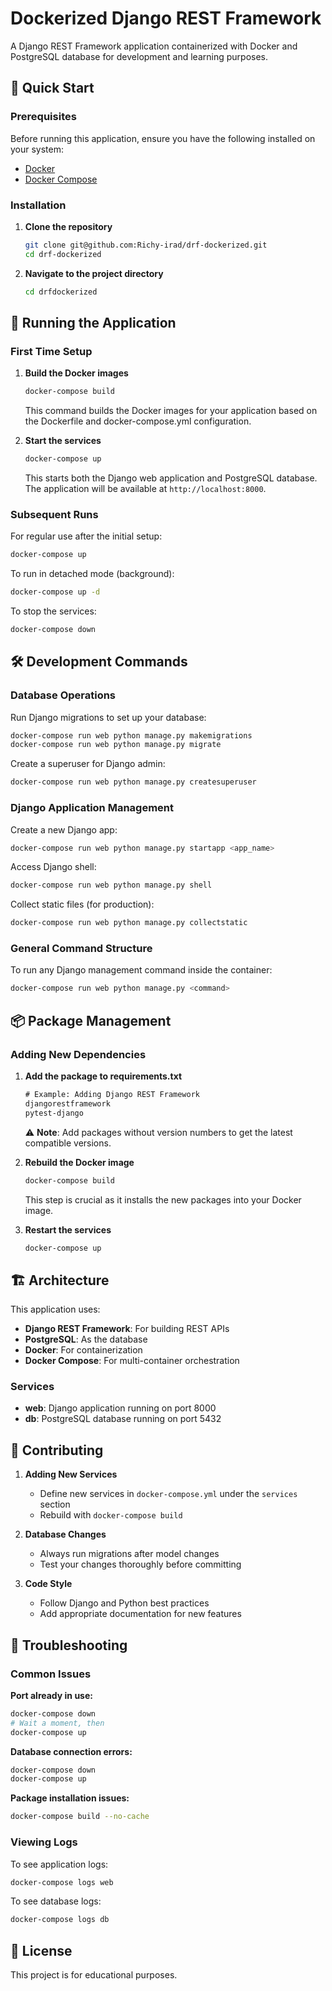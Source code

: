 # Dockerized Django REST Framework

A Django REST Framework application containerized with Docker and PostgreSQL database for development and learning purposes.

## 🚀 Quick Start

### Prerequisites

Before running this application, ensure you have the following installed on your system:

- [Docker](https://docs.docker.com/get-docker/)
- [Docker Compose](https://docs.docker.com/compose/install/)

### Installation

1. **Clone the repository**

   ```bash
   git clone git@github.com:Richy-irad/drf-dockerized.git
   cd drf-dockerized
   ```

2. **Navigate to the project directory**

   ```bash
   cd drfdockerized
   ```

## 🐳 Running the Application

### First Time Setup

1. **Build the Docker images**

   ```bash
   docker-compose build
   ```

   This command builds the Docker images for your application based on the Dockerfile and docker-compose.yml configuration.

2. **Start the services**

   ```bash
   docker-compose up
   ```

   This starts both the Django web application and PostgreSQL database. The application will be available at `http://localhost:8000`.

### Subsequent Runs

For regular use after the initial setup:

```bash
docker-compose up
```

To run in detached mode (background):

```bash
docker-compose up -d
```

To stop the services:

```bash
docker-compose down
```

## 🛠️ Development Commands

### Database Operations

Run Django migrations to set up your database:

```bash
docker-compose run web python manage.py makemigrations
docker-compose run web python manage.py migrate
```

Create a superuser for Django admin:

```bash
docker-compose run web python manage.py createsuperuser
```

### Django Application Management

Create a new Django app:

```bash
docker-compose run web python manage.py startapp <app_name>
```

Access Django shell:

```bash
docker-compose run web python manage.py shell
```

Collect static files (for production):

```bash
docker-compose run web python manage.py collectstatic
```

### General Command Structure

To run any Django management command inside the container:

```bash
docker-compose run web python manage.py <command>
```

## 📦 Package Management

### Adding New Dependencies

1. **Add the package to requirements.txt**

   ```txt
   # Example: Adding Django REST Framework
   djangorestframework
   pytest-django
   ```

   ⚠️ **Note**: Add packages without version numbers to get the latest compatible versions.

2. **Rebuild the Docker image**

   ```bash
   docker-compose build
   ```

   This step is crucial as it installs the new packages into your Docker image.

3. **Restart the services**

   ```bash
   docker-compose up
   ```

## 🏗️ Architecture

This application uses:

- **Django REST Framework**: For building REST APIs
- **PostgreSQL**: As the database
- **Docker**: For containerization
- **Docker Compose**: For multi-container orchestration

### Services

- **web**: Django application running on port 8000
- **db**: PostgreSQL database running on port 5432

## 🤝 Contributing

1. **Adding New Services**
   - Define new services in `docker-compose.yml` under the `services` section
   - Rebuild with `docker-compose build`

2. **Database Changes**
   - Always run migrations after model changes
   - Test your changes thoroughly before committing

3. **Code Style**
   - Follow Django and Python best practices
   - Add appropriate documentation for new features

## 🐛 Troubleshooting

### Common Issues

**Port already in use:**

```bash
docker-compose down
# Wait a moment, then
docker-compose up
```

**Database connection errors:**

```bash
docker-compose down
docker-compose up
```

**Package installation issues:**

```bash
docker-compose build --no-cache
```

### Viewing Logs

To see application logs:

```bash
docker-compose logs web
```

To see database logs:

```bash
docker-compose logs db
```

## 📄 License

This project is for educational purposes.
